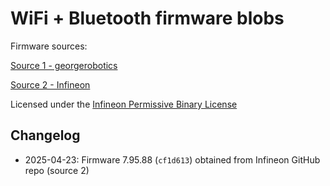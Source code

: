 # WiFi + Bluetooth firmware blobs

Firmware sources:

[Source 1 - georgerobotics](https://github.com/georgerobotics/cyw43-driver/tree/main/firmware)

[Source 2 - Infineon](https://github.com/Infineon/wifi-host-driver/tree/master/WHD/COMPONENT_WIFI5/resources/firmware/COMPONENT_43439)

Licensed under the [Infineon Permissive Binary License](./LICENSE-permissive-binary-license-1.0.txt)

## Changelog

* 2025-04-23: Firmware 7.95.88 (`cf1d613`) obtained from Infineon GitHub repo (source 2)